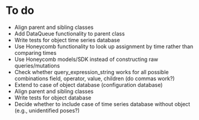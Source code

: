 # To do

* Align parent and sibling classes
* Add DataQueue functionality to parent class
* Write tests for object time series database
* Use Honeycomb functionality to look up assignment by time rather than comparing times
* Use Honeycomb models/SDK instead of constructing raw queries/mutations
* Check whether query_expression_string works for all possible combinations field, operator, value, children (do commas work?)
* Extend to case of object database (configuration database)
* Align parent and sibling classes
* Write tests for object database
* Decide whether to include case of time series database without object (e.g., unidentified poses?)
